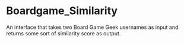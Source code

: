 # Boardgame_Similarity
An interface that takes two Board Game Geek usernames as input and returns some sort of similarity score as output.
